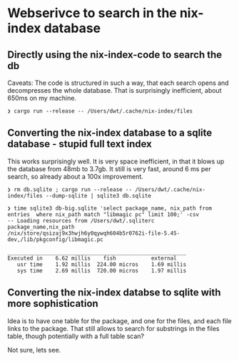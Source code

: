 # Webserivce to search in the nix-index database

## Directly using the nix-index-code to search the db

Caveats: The code is structured in such a way, that each search opens and decompresses the whole database. That is surprisingly inefficient, about 650ms on my machine.

```fish
❯ cargo run --release -- /Users/dwt/.cache/nix-index/files
```

## Converting the nix-index database to a sqlite database - stupid full text index

This works surprisingly well. It is very space inefficient, in that it blows up the database from 48mb to 3.7gb. It still is very fast, around 6 ms per search, so already about a 100x improvement.

```fish
❯ rm db.sqlite ; cargo run --release -- /Users/dwt/.cache/nix-index/files --dump-sqlite | sqlite3 db.sqlite

❯ time sqlite3 db-big.sqlite 'select package_name, nix_path from entries  where nix_path match "libmagic pc" limit 100;' -csv
-- Loading resources from /Users/dwt/.sqliterc
package_name,nix_path
/nix/store/qsizaj9x3hwjh6y0qywqh604b5r0762i-file-5.45-dev,/lib/pkgconfig/libmagic.pc

________________________________________________________
Executed in    6.62 millis    fish           external
   usr time    1.92 millis  224.00 micros    1.69 millis
   sys time    2.69 millis  720.00 micros    1.97 millis
```

## Converting the nix-index databse to sqlite with more sophistication

Idea is to have one table for the package, and one for the files, and each file links to the package. That still allows to search for substrings in the files table, though potentially with a full table scan?

Not sure, lets see.
